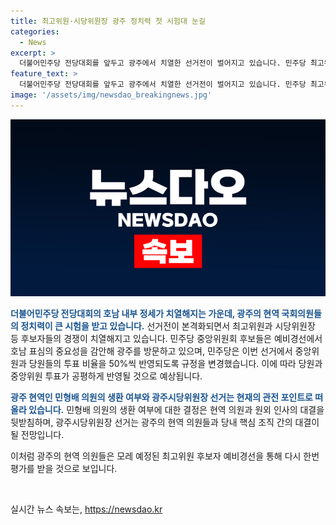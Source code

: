 ```yaml
---
title: 최고위원·시당위원장 광주 정치력 첫 시험대 눈길
categories:
  - News
excerpt: >
  더불어민주당 전당대회를 앞두고 광주에서 치열한 선거전이 벌어지고 있습니다. 민주당 최고위원 후보들이 광주를 중심으로 정치적 경쟁을 벌이고 있으며, 이번 예비경선에서는 당원과 중앙위원 투표가 50%씩 반영되도록 규정을 바꾼다는 점이 주목받고 있습니다. 또한, 광주의 현역 의원들의 정치력이 시험대에 오르고 있는 가운데, 국회의원들의 원팀 정치 행보에도 균열이 생길 것으로 예상되고 있습니다. 더불어민주당 전당대회를 향한 예비경선은 광주를 중심으로한 뜨거운 정치권의 관심사가 되고 있습니다.
feature_text: >
  더불어민주당 전당대회를 앞두고 광주에서 치열한 선거전이 벌어지고 있습니다. 민주당 최고위원 후보들이 광주를 중심으로 정치적 경쟁을 벌이고 있으며, 이번 예비경선에서는 당원과 중앙위원 투표가 50%씩 반영되도록 규정을 바꾼다는 점이 주목받고 있습니다. 또한, 광주의 현역 의원들의 정치력이 시험대에 오르고 있는 가운데, 국회의원들의 원팀 정치 행보에도 균열이 생길 것으로 예상되고 있습니다. 더불어민주당 전당대회를 향한 예비경선은 광주를 중심으로한 뜨거운 정치권의 관심사가 되고 있습니다.
image: '/assets/img/newsdao_breakingnews.jpg'
---
```


<p><img src="/assets/img/newsdao_breakingnews.jpg" alt="flaretime 속보" /></p>

<p><b><span style="color: #1a5490;">더불어민주당 전당대회의 호남 내부 정세가 치열해지는 가운데, 광주의 현역 국회의원들의 정치력이 큰 시험을 받고 있습니다.</span></b> 선거전이 본격화되면서 최고위원과 시당위원장 등 후보자들의 경쟁이 치열해지고 있습니다. 민주당 중앙위원회 후보들은 예비경선에서 호남 표심의 중요성을 감안해 광주를 방문하고 있으며, 민주당은 이번 선거에서 중앙위원과 당원들의 투표 비율을 50%씩 반영되도록 규정을 변경했습니다. 이에 따라 당원과 중앙위원 투표가 공평하게 반영될 것으로 예상됩니다. </p>

<p><b><span style="color: #1a5490;">광주 현역인 민형배 의원의 생환 여부와 광주시당위원장 선거는 현재의 관전 포인트로 떠올라 있습니다.</span></b> 민형배 의원의 생환 여부에 대한 결정은 현역 의원과 원외 인사의 대결을 뒷받침하며, 광주시당위원장 선거는 광주의 현역 의원들과 당내 핵심 조직 간의 대결이 될 전망입니다. </p>

<p>이처럼 광주의 현역 의원들은 모레 예정된 최고위원 후보자 예비경선을 통해 다시 한번 평가를 받을 것으로 보입니다. <p data-ke-size="size16">&nbsp;</p></p>
실시간 뉴스 속보는, <a href="https://newsdao.kr" rel="dofollow">https://newsdao.kr</a>


